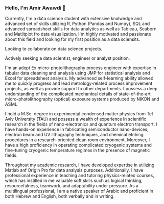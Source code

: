 ### Hello, I'm Amir Awawdi  👋

Currently, I'm a data science student with extensive knolwedge and advanced set of skills utilizing R, Python (Pandas and Numpy), SQL and advanced spreadsheet skills for data analytics as well as Tableau, Seaborn and Matlitplot fro data visualization.
I'm highly motivated and passionate about this field and looking for my first position as a data sciensits.

Looking to collaborate on data science projects.

Actively seeking a data scientist, engineer or analyst position.

I'm an adept Ex micro-photolithography process engineer with expertise in tabular data cleaning and analysis using JMP for statistical analysis and Excel for spreadsheet analysis. 
My advanced self-learning ability allowed me to quickly progress and lead metrology-related process improvement projects, as well as provide support to other departments. 
I possess a deep understanding of the complicated mechanical details of state-of-the-art micro-photolithography (optical) exposure systems produced by NIKON and ASML.

I hold a M.Sc. degree in experimental condensed matter physics from Tel Aviv University (TAU) and possess a wealth of experience in scientific research in the fields of nano-electronics and quantum electron transport. 
I have hands-on experience in fabricating semiconductor nano-devices, electron beam and UV lithography techniques, and chemical etching procedures in a research-oriented clean room environment. 
Moreover, I have a high proficiency in operating complicated cryogenic systems and fine-tuning cryogenic temperature regimes in the presence of magnetic fields.

Throughout my academic research, I have developed expertise in utilizing Matlab anf Origin Pro for data analysis purposes. 
Additionally, I have professional experience in teaching and tutoring physics-related courses, which has instilled in me valuable soft skills such as logical thinking, resourcefulness, teamwork, and adaptability under pressure.
As a multilingual professional, I am a native speaker of Arabic and proficient in both Hebrew and English, both verbally and in writing.
